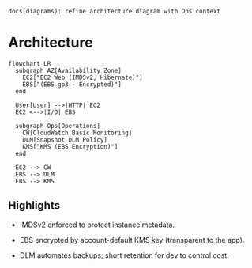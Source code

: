 `docs(diagrams): refine architecture diagram with Ops context`

# Architecture

```mermaid
flowchart LR
  subgraph AZ[Availability Zone]
    EC2["EC2 Web (IMDSv2, Hibernate)"]
    EBS["(EBS gp3 - Encrypted)"]
  end

  User[User] -->|HTTP| EC2
  EC2 <-->|I/O| EBS

  subgraph Ops[Operations]
    CW[CloudWatch Basic Monitoring]
    DLM[Snapshot DLM Policy]
    KMS["KMS (EBS Encryption)"]
  end

  EC2 --> CW
  EBS --> DLM
  EBS --> KMS
```
## Highlights

- IMDSv2 enforced to protect instance metadata.

- EBS encrypted by account-default KMS key (transparent to the app).

- DLM automates backups; short retention for dev to control cost.
